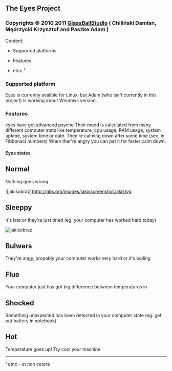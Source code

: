 ## The Eyes Project
### Copyrights © 2010 2011 [GlassBallStudio](http://gbs.org) ( Chiliński Damian, Mędrzycki Krzysztof and Paszke Adam )

Content:

- Supported platforms

- Features

- etnc.¹ 

### Supported platform

Eyes is currently avalible for Linux, but Adam (who isn't currently in this project) is working about Windows version.

### Features

eyes have got advanced psycho
Their mood is calculated from many different computer stats like temperature, cpu usage, RAM usage, system uptime, system time or date.
They're calming down after some time (sec. in Fibbonaci numbers)
When ther're angry you can pet it for faster calm down.

#### Eyes states

Normal
----------

Nothing goes wrong.

![jakisobraz](http://gbs.org/images/jakisscreenshot.jakistyp

Sleeppy
----------

It's late or they'ra just tiried (eg. your computer has worked hard today)

![jakiśobraz](http://gbs.org/images/jakiśscreenshot.jakiśtyp)

Bulwers
----------

They're angy, propably your computer works very hard or it's boiling



Flue
-----------

Your computer just has got big difference between temperatures in 


Shocked
-----------

Something unexpected has been detected in your computer state (eg. get out battery in notebook)



Hot
-----------

Temperature goes up! Try cool your machine



----------------------------
¹ etnc - et non cetera
